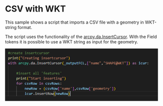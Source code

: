 # CSV with WKT

This sample shows a script that imports a CSV file with a geometry in WKT-string format.

The script uses the functionality of the [arcpy.da.InsertCursor](https://pro.arcgis.com/en/pro-app/latest/arcpy/data-access/insertcursor-class.htm). With the Field tokens it is possible to use a WKT string as input for the geometry.

![CSV with WKT](../images/20220930_CSVwithWKT.png)
